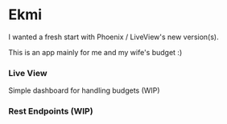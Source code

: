 # Ekmi

I wanted a fresh start with Phoenix / LiveView's new version(s).

This is an app mainly for me and my wife's budget :)

### Live View
Simple dashboard for handling budgets (WIP)

### Rest Endpoints (WIP)
